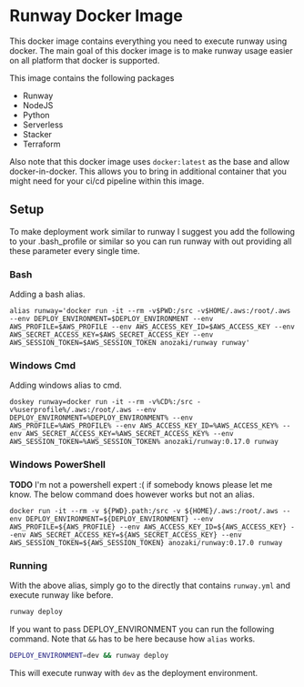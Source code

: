 # Runway Docker Image

This docker image contains everything you need to execute runway using docker. The main goal of this docker image is to
make runway usage easier on all platform that docker is supported.

This image contains the following packages

* Runway
* NodeJS
* Python
* Serverless
* Stacker
* Terraform

Also note that this docker image uses `docker:latest` as the base and allow docker-in-docker. This allows you to bring
in additional container that you might need for your ci/cd pipeline within this image.

## Setup

To make deployment work similar to runway I suggest you add the following to your .bash_profile or similar so you can
run runway with out providing all these parameter every single time.

### Bash

Adding a bash alias.

`alias runway='docker run -it --rm -v$PWD:/src -v$HOME/.aws:/root/.aws --env DEPLOY_ENVIRONMENT=$DEPLOY_ENVIRONMENT --env AWS_PROFILE=$AWS_PROFILE --env AWS_ACCESS_KEY_ID=$AWS_ACCESS_KEY --env AWS_SECRET_ACCESS_KEY=$AWS_SECRET_ACCESS_KEY --env AWS_SESSION_TOKEN=$AWS_SESSION_TOKEN anozaki/runway runway'`

### Windows Cmd

Adding windows alias to cmd.

`doskey runway=docker run -it --rm -v%CD%:/src -v%userprofile%/.aws:/root/.aws --env DEPLOY_ENVIRONMENT=%DEPLOY_ENVIRONMENT% --env AWS_PROFILE=%AWS_PROFILE% --env AWS_ACCESS_KEY_ID=%AWS_ACCESS_KEY% --env AWS_SECRET_ACCESS_KEY=%AWS_SECRET_ACCESS_KEY% --env AWS_SESSION_TOKEN=%AWS_SESSION_TOKEN% anozaki/runway:0.17.0 runway`

### Windows PowerShell

**TODO** I'm not a powershell expert :( if somebody knows please let me know. The below command does however works but not an alias.

`docker run -it --rm -v ${PWD}.path:/src -v ${HOME}/.aws:/root/.aws --env DEPLOY_ENVIRONMENT=${DEPLOY_ENVIRONMENT} --env AWS_PROFILE=${AWS_PROFILE} --env AWS_ACCESS_KEY_ID=${AWS_ACCESS_KEY} --env AWS_SECRET_ACCESS_KEY=${AWS_SECRET_ACCESS_KEY} --env AWS_SESSION_TOKEN=${AWS_SESSION_TOKEN} anozaki/runway:0.17.0 runway`

### Running

With the above alias, simply go to the directly that contains `runway.yml` and execute runway like before.

```bash
runway deploy
```

If you want to pass DEPLOY_ENVIRONMENT you can run the following command. Note that `&&` has to be here because how `alias`
works.

```bash
DEPLOY_ENVIRONMENT=dev && runway deploy
```

This will execute runway with `dev` as the deployment environment.

